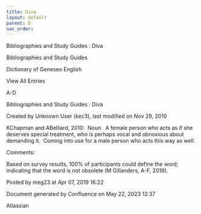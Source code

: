 ```yaml
---
title: Diva
layout: default
parent: D
nav_order:
---
```


Bibliographies and Study Guides : Diva

Bibliographies and Study Guides

Dictionary of Geneseo English

View All Entries

A-D

Bibliographies and Study Guides : Diva

Created by  Unknown User (kec3), last modified on Nov 29, 2010

KChapman and ABelliard, 2010:  Noun.  A female person who acts as if she deserves special treatment, who is perhaps vocal and obnoxious about demanding it.  Coming into use for a male person who acts this way as well.

Comments:

Based on survey results, 100% of participants could define the word; indicating that the word is not obsolete (M Gillanders, A-F, 2019).

Posted by meg23 at Apr 07, 2019 16:22

Document generated by Confluence on May 22, 2023 12:37

Atlassian
